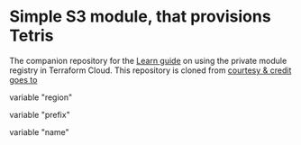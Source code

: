 # Simple S3 module, that provisions Tetris

The companion repository for the [Learn guide](https://learn.hashicorp.com/terraform/modules/private-modules) on using the private module registry in Terraform Cloud. This repository is cloned from [courtesy & credit goes to](https://github.com/hrvojep/terraform-aws-s3-webapp)


variable "region"

variable "prefix"

variable "name"
